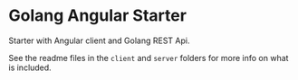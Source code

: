 # Golang Angular Starter

Starter with Angular client and Golang REST Api.

See the readme files in the `client` and `server` folders for more info on what is included.
